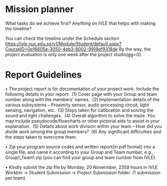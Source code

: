# Mission planner

What tasks do we achieve first?
Anything on IVLE that helps with making the timeline?

You can check the timeline under the Schedule section
https://ivle.nus.edu.sg/v1/Module/Student/default.aspx?CourseID=0e16605e-3050-4eb3-8002-9918ef9318de
By the way, the project evaluation is only one week after the project studio(gg=G)

# Report Guidelines

• The project report is for documentation of your project work. Include the following details in your report: 
  (1) Cover page with your Group and team number along with the members’ names. 
  (2) Implementation details of the various subsystems – Proximity sensor, audio processing circuit, light sensing, navigation, etc. 
  (3) Steps taken for callibration and solving the sound and light challenges. 
  (4) Overall algorithm to solve the maze. You may include pseudocode/flowcharts or other pictorial aids to assist in your explanation. 
  (5) Details about work division within your team – How did you divide work among the group members? 
  (6) Any significant difficulties and the steps taken to overcome them. 

• Zip your program source codes and written report(in pdf format) into a single file, and name it according to your Group and Team number, e.g., Group1_Team1.zip (you can find your group and team number from IVLE).

• Kindly submit the zip file by Monday, 20 Novermber, 2359 hours in IVLE Workbin -> Student Submission -> Project Submission folder. (1 submission per team)
